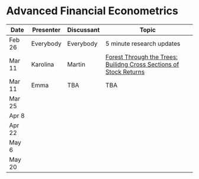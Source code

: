 # Advanced Financial Econometrics

|Date	|	Presenter	|     Discussant | Topic
|------|------|------|--------------|
|Feb 26    |        Everybody|     Everybody | 5 minute research updates
|Mar 11	|	Karolina	|	Martin |  [Forest Through the Trees: Builidng Cross Sections of Stock Returns](https://papers.ssrn.com/sol3/papers.cfm?abstract_id=3493458)
|Mar 11	|        Emma      |        TBA    |  TBA
|Mar 25	|		|	   |
|Apr 8	|		|	   |
|Apr 22     |		|	   |	
|May 6	|		|	   |
|May 20	|		|	   |			
